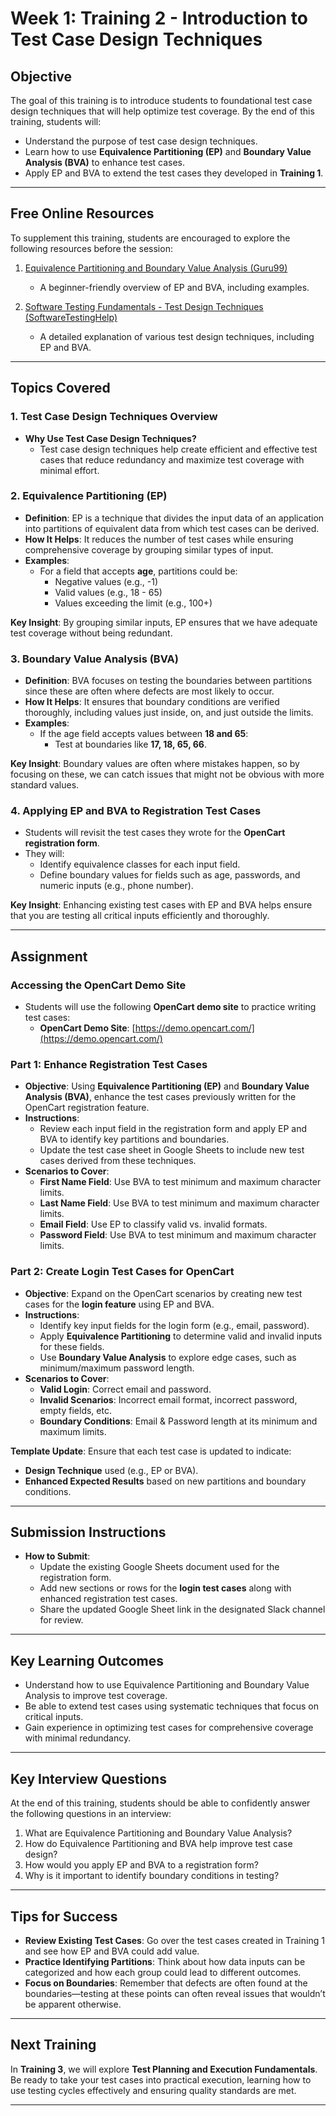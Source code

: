 # Week 1: Training 2 - Introduction to Test Case Design Techniques

## Objective
The goal of this training is to introduce students to foundational test case design techniques that will help optimize test coverage. By the end of this training, students will:

- Understand the purpose of test case design techniques.
- Learn how to use **Equivalence Partitioning (EP)** and **Boundary Value Analysis (BVA)** to enhance test cases.
- Apply EP and BVA to extend the test cases they developed in **Training 1**.

---

## Free Online Resources
To supplement this training, students are encouraged to explore the following resources before the session:

1. [Equivalence Partitioning and Boundary Value Analysis (Guru99)](https://www.guru99.com/equivalence-partitioning-boundary-value-analysis.html)
   - A beginner-friendly overview of EP and BVA, including examples.

2. [Software Testing Fundamentals - Test Design Techniques (SoftwareTestingHelp)](https://www.softwaretestinghelp.com/test-design-techniques-in-software-engineering/)
   - A detailed explanation of various test design techniques, including EP and BVA.

---

## Topics Covered

### 1. Test Case Design Techniques Overview

- **Why Use Test Case Design Techniques?**
  - Test case design techniques help create efficient and effective test cases that reduce redundancy and maximize test coverage with minimal effort.

### 2. Equivalence Partitioning (EP)

- **Definition**: EP is a technique that divides the input data of an application into partitions of equivalent data from which test cases can be derived.
- **How It Helps**: It reduces the number of test cases while ensuring comprehensive coverage by grouping similar types of input.
- **Examples**:
  - For a field that accepts **age**, partitions could be:
    - Negative values (e.g., -1)
    - Valid values (e.g., 18 - 65)
    - Values exceeding the limit (e.g., 100+)

**Key Insight**: By grouping similar inputs, EP ensures that we have adequate test coverage without being redundant.

### 3. Boundary Value Analysis (BVA)

- **Definition**: BVA focuses on testing the boundaries between partitions since these are often where defects are most likely to occur.
- **How It Helps**: It ensures that boundary conditions are verified thoroughly, including values just inside, on, and just outside the limits.
- **Examples**:
  - If the age field accepts values between **18 and 65**:
    - Test at boundaries like **17, 18, 65, 66**.

**Key Insight**: Boundary values are often where mistakes happen, so by focusing on these, we can catch issues that might not be obvious with more standard values.

### 4. Applying EP and BVA to Registration Test Cases

- Students will revisit the test cases they wrote for the **OpenCart registration form**.
- They will:
  - Identify equivalence classes for each input field.
  - Define boundary values for fields such as age, passwords, and numeric inputs (e.g., phone number).

**Key Insight**: Enhancing existing test cases with EP and BVA helps ensure that you are testing all critical inputs efficiently and thoroughly.

---

## Assignment
### **Accessing the OpenCart Demo Site**
- Students will use the following **OpenCart demo site** to practice writing test cases:
  - **OpenCart Demo Site**: [https://demo.opencart.com/](https://demo.opencart.com/)
  
### Part 1: Enhance Registration Test Cases

- **Objective**: Using **Equivalence Partitioning (EP)** and **Boundary Value Analysis (BVA)**, enhance the test cases previously written for the OpenCart registration feature.
- **Instructions**:
  - Review each input field in the registration form and apply EP and BVA to identify key partitions and boundaries.
  - Update the test case sheet in Google Sheets to include new test cases derived from these techniques.
- **Scenarios to Cover**:
  - **First Name Field**: Use BVA to test minimum and maximum character limits.
  - **Last Name Field**: Use BVA to test minimum and maximum character limits.
  - **Email Field**: Use EP to classify valid vs. invalid formats.
  - **Password Field**: Use BVA to test minimum and maximum character limits.

### Part 2: Create Login Test Cases for OpenCart

- **Objective**: Expand on the OpenCart scenarios by creating new test cases for the **login feature** using EP and BVA.
- **Instructions**:
  - Identify key input fields for the login form (e.g., email, password).
  - Apply **Equivalence Partitioning** to determine valid and invalid inputs for these fields.
  - Use **Boundary Value Analysis** to explore edge cases, such as minimum/maximum password length.
- **Scenarios to Cover**:
  - **Valid Login**: Correct email and password.
  - **Invalid Scenarios**: Incorrect email format, incorrect password, empty fields, etc.
  - **Boundary Conditions**: Email & Password length at its minimum and maximum limits.

**Template Update**: Ensure that each test case is updated to indicate:
- **Design Technique** used (e.g., EP or BVA).
- **Enhanced Expected Results** based on new partitions and boundary conditions.

---

## Submission Instructions

- **How to Submit**:
  - Update the existing Google Sheets document used for the registration form.
  - Add new sections or rows for the **login test cases** along with enhanced registration test cases.
  - Share the updated Google Sheet link in the designated Slack channel for review.

---

## Key Learning Outcomes

- Understand how to use Equivalence Partitioning and Boundary Value Analysis to improve test coverage.
- Be able to extend test cases using systematic techniques that focus on critical inputs.
- Gain experience in optimizing test cases for comprehensive coverage with minimal redundancy.

---

## Key Interview Questions

At the end of this training, students should be able to confidently answer the following questions in an interview:

1. What are Equivalence Partitioning and Boundary Value Analysis?
2. How do Equivalence Partitioning and BVA help improve test case design?
3. How would you apply EP and BVA to a registration form?
4. Why is it important to identify boundary conditions in testing?

---

## Tips for Success

- **Review Existing Test Cases**: Go over the test cases created in Training 1 and see how EP and BVA could add value.
- **Practice Identifying Partitions**: Think about how data inputs can be categorized and how each group could lead to different outcomes.
- **Focus on Boundaries**: Remember that defects are often found at the boundaries—testing at these points can often reveal issues that wouldn’t be apparent otherwise.

---

## Next Training

In **Training 3**, we will explore **Test Planning and Execution Fundamentals**. Be ready to take your test cases into practical execution, learning how to use testing cycles effectively and ensuring quality standards are met.

---

